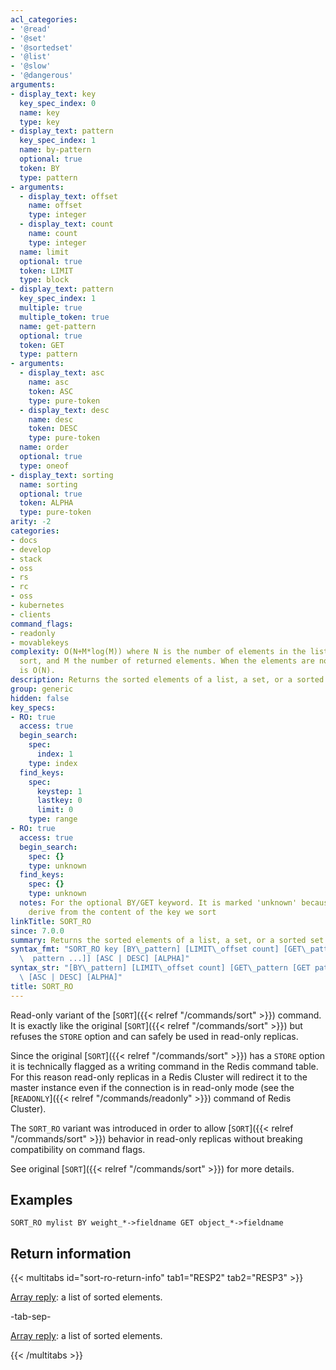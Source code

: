 ```yaml
---
acl_categories:
- '@read'
- '@set'
- '@sortedset'
- '@list'
- '@slow'
- '@dangerous'
arguments:
- display_text: key
  key_spec_index: 0
  name: key
  type: key
- display_text: pattern
  key_spec_index: 1
  name: by-pattern
  optional: true
  token: BY
  type: pattern
- arguments:
  - display_text: offset
    name: offset
    type: integer
  - display_text: count
    name: count
    type: integer
  name: limit
  optional: true
  token: LIMIT
  type: block
- display_text: pattern
  key_spec_index: 1
  multiple: true
  multiple_token: true
  name: get-pattern
  optional: true
  token: GET
  type: pattern
- arguments:
  - display_text: asc
    name: asc
    token: ASC
    type: pure-token
  - display_text: desc
    name: desc
    token: DESC
    type: pure-token
  name: order
  optional: true
  type: oneof
- display_text: sorting
  name: sorting
  optional: true
  token: ALPHA
  type: pure-token
arity: -2
categories:
- docs
- develop
- stack
- oss
- rs
- rc
- oss
- kubernetes
- clients
command_flags:
- readonly
- movablekeys
complexity: O(N+M*log(M)) where N is the number of elements in the list or set to
  sort, and M the number of returned elements. When the elements are not sorted, complexity
  is O(N).
description: Returns the sorted elements of a list, a set, or a sorted set.
group: generic
hidden: false
key_specs:
- RO: true
  access: true
  begin_search:
    spec:
      index: 1
    type: index
  find_keys:
    spec:
      keystep: 1
      lastkey: 0
      limit: 0
    type: range
- RO: true
  access: true
  begin_search:
    spec: {}
    type: unknown
  find_keys:
    spec: {}
    type: unknown
  notes: For the optional BY/GET keyword. It is marked 'unknown' because the key names
    derive from the content of the key we sort
linkTitle: SORT_RO
since: 7.0.0
summary: Returns the sorted elements of a list, a set, or a sorted set.
syntax_fmt: "SORT_RO key [BY\_pattern] [LIMIT\_offset count] [GET\_pattern [GET\n\
  \  pattern ...]] [ASC | DESC] [ALPHA]"
syntax_str: "[BY\_pattern] [LIMIT\_offset count] [GET\_pattern [GET pattern ...]]\
  \ [ASC | DESC] [ALPHA]"
title: SORT_RO
---
```

Read-only variant of the [`SORT`]({{< relref "/commands/sort" >}}) command. It is exactly like the original [`SORT`]({{< relref "/commands/sort" >}}) but refuses the `STORE` option and can safely be used in read-only replicas.

Since the original [`SORT`]({{< relref "/commands/sort" >}}) has a `STORE` option it is technically flagged as a writing command in the Redis command table. For this reason read-only replicas in a Redis Cluster will redirect it to the master instance even if the connection is in read-only mode (see the [`READONLY`]({{< relref "/commands/readonly" >}}) command of Redis Cluster).

The `SORT_RO` variant was introduced in order to allow [`SORT`]({{< relref "/commands/sort" >}}) behavior in read-only replicas without breaking compatibility on command flags.

See original [`SORT`]({{< relref "/commands/sort" >}}) for more details.

## Examples

```
SORT_RO mylist BY weight_*->fieldname GET object_*->fieldname
```

## Return information

{{< multitabs id="sort-ro-return-info" 
    tab1="RESP2" 
    tab2="RESP3" >}}

[Array reply](../../develop/reference/protocol-spec#arrays): a list of sorted elements.

-tab-sep-

[Array reply](../../develop/reference/protocol-spec#arrays): a list of sorted elements.

{{< /multitabs >}}
